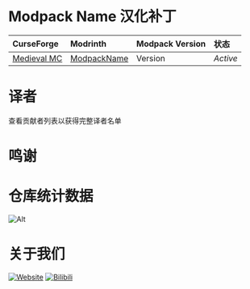 # Modpack Name 汉化补丁
CurseForge|Modrinth|Modpack Version|状态
:-|:-|:-|:-
[Medieval MC](https://www.curseforge.com/minecraft/modpacks/medieval-mc-fabric-mmc1)|[ModpackName]()|Version|*Active*|
# 译者
查看贡献者列表以获得完整译者名单
# 鸣谢

# 仓库统计数据
  ![Alt]()

# 关于我们
  [![Website](https://shields.io/website?up_message=vmct-cn.top&url=http://vmct-cn.top&label=Website)](http://vmct-cn.top)
  [![Bilibili](https://shields.io/website?up_message=Space&url=https://space.bilibili.com/2085089798/&label=Bilibili)](https://space.bilibili.com/2085089798/)
  
<!--
  仓库统计数据等都需要自己填写，只是个模板而已，不会写那么细。
  仓库统计数据的表格来这里获取https://repobeats.axiom.co/ 然后将链接填写至空格当中
-->
